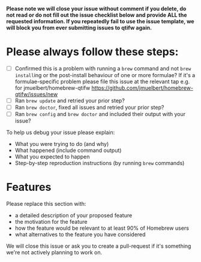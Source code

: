 **Please note we will close your issue without comment if you delete, do not read or do not fill out the issue checklist below and provide ALL the requested information. If you repeatedly fail to use the issue template, we will block you from ever submitting issues to qtifw again.**

# Please always follow these steps:

-   [ ] Confirmed this is a problem with running a `brew` command and not `brew install`ing or the post-install behaviour of one or more formulae? If it's a formulae-specific problem please file this issue at the relevant tap e.g. for jmuelbert/homebrew-qtifw https://github.com/jmuelbert/homebrew-qtifw/issues/new
-   [ ] Ran `brew update` and retried your prior step?
-   [ ] Ran `brew doctor`, fixed all issues and retried your prior step?
-   [ ] Ran `brew config` and `brew doctor` and included their output with your issue?

To help us debug your issue please explain:

-   What you were trying to do (and why)
-   What happened (include command output)
-   What you expected to happen
-   Step-by-step reproduction instructions (by running `brew` commands)

# Features

Please replace this section with:

-   a detailed description of your proposed feature
-   the motivation for the feature
-   how the feature would be relevant to at least 90% of Homebrew users
-   what alternatives to the feature you have considered

We will close this issue or ask you to create a pull-request if it's something we're not actively planning to work on.

